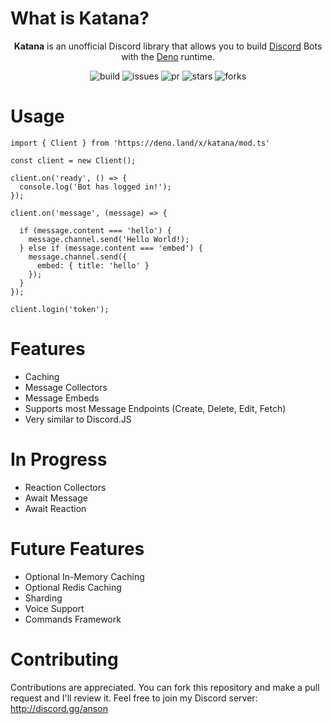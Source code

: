 # What is Katana?

<div style="text-align: center;">

**Katana** is an unofficial Discord library that allows you to build [Discord](http://discord.com) Bots with the [Deno](http://deno.land) runtime.

![build](https://img.shields.io/github/workflow/status/ansonfoong/katana/CI)
![issues](https://img.shields.io/github/issues/ansonfoong/katana)
![pr](https://img.shields.io/github/issues-pr/ansonfoong/katana)
![stars](https://img.shields.io/github/stars/ansonfoong/katana?style=social)
![forks](https://img.shields.io/github/forks/ansonfoong/katana?style=social)

</div>

# Usage

```TS
import { Client } from 'https://deno.land/x/katana/mod.ts'

const client = new Client();

client.on('ready', () => {
  console.log('Bot has logged in!');
});

client.on('message', (message) => {

  if (message.content === 'hello') {
    message.channel.send('Hello World!);
  } else if (message.content === 'embed') {
    message.channel.send({
      embed: { title: 'hello' }
    });
  }
});

client.login('token');
```

# Features

- Caching
- Message Collectors
- Message Embeds
- Supports most Message Endpoints (Create, Delete, Edit, Fetch)
- Very similar to Discord.JS

# In Progress

- Reaction Collectors
- Await Message
- Await Reaction

# Future Features

- Optional In-Memory Caching
- Optional Redis Caching
- Sharding
- Voice Support
- Commands Framework

# Contributing

Contributions are appreciated. You can fork this repository and make a pull request and I'll review it. Feel free to join my Discord server: http://discord.gg/anson


